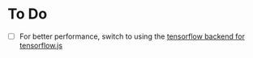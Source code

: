 # To Do

- [ ] For better performance, switch to using the [tensorflow backend for tensorflow.js](https://github.com/tensorflow/tfjs/tree/master/tfjs-node)